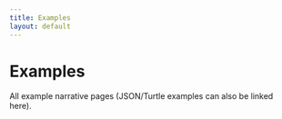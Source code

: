 ```yaml
---
title: Examples
layout: default
---
```


# Examples
All example narrative pages (JSON/Turtle examples can also be linked here).

